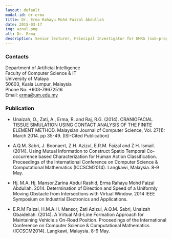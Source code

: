 ```yaml
---
layout: default
modal-id: dr-erma
title: Dr. Erma Rahayu Mohd Faizal Abdullah
date: 2015-03-17
img: aznul.png
alt: Dr. Erma
description: Senior lecturer, Principal Investigator for UMRG (sub-program) and FRGS grant 2014
---
```


### Contacts

Department of Artificial Intelligence  
Faculty of Computer Science & IT  
University of Malaya  
50603, Kuala Lumpur, Malaysia  
Phone No: +603-79672516  
Email: erma@um.edu.my

### Publication

+ Unaizah, O., Zati, A., Erma, R. and Raj, R.G. (2014). CRANIOFACIAL TISSUE SIMULATION USING CONTACT ANALYSIS OF THE FINITE ELEMENT METHOD. Malaysian Journal of Computer Science, Vol. 27(1):  March 2014. pp 35-49. (ISI-Cited Publication)

+ A.Q.M. Sabri, J. Boonaert, Z.H. Azizul, E.R.M. Faizal and Z.H. Ismail. (2014). Using Mutual Information to Construct Spatio Temporal Co-occurrence based Characterization for Human Action Classification. Proceedings of the International Conference on Computer Science & Computational Mathematics (ICCSCM2014). Langkawi, Malaysia. 8-9 May.

+ Hj. M.A. Hj. Mansor,Zarina Abdul Rashid, Erma Rahayu Mohd Faizal Abdullah. 2014. Determination of Direction and Speed of a Uniformly Moving Obstacle from Intersections with Virtual Window. 2014 IEEE Symposium on Industrial Electronics and Applications.

+ E.R.M Faizal, H.M.A.H. Mansor, Zati Azizul, A.Q.M. Sabri, Unaizah Obaidellah. (2014). A Virtual Mid-Line Formation Approach for Maintaining Vehicle s On-Road Position. Proceedings of the International Conference on Computer Science & Computational Mathematics (ICCSCM2014). Langkawi, Malaysia. 8-9 May.